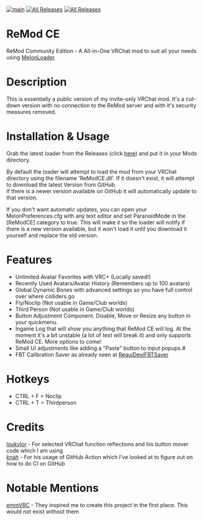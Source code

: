 [![main](https://img.shields.io/github/workflow/status/RequiDev/ReModCE/main?style=for-the-badge)](https://github.com/RequiDev/ReModCE/actions/workflows/main.yml)
[![All Releases](https://img.shields.io/github/downloads/RequiDev/ReModCE/total.svg?style=for-the-badge&logo=appveyor)](https://github.com/RequiDev/ReModCE/releases)
[![All Releases](https://img.shields.io/github/downloads/RequiDev/ReModCE/latest/total.svg?style=for-the-badge&logo=appveyor)](https://github.com/RequiDev/ReModCE/releases/latest)


# ReMod CE
ReMod Community Edition - A All-in-One VRChat mod to suit all your needs using [MelonLoader](https://github.com/LavaGang/MelonLoader)

# Description
This is essentially a public version of my invite-only VRChat mod. It's a cut-down version with no connection to the ReMod server and with it's security measures removed.

# Installation & Usage
Grab the latest loader from the Releases (click [here](https://github.com/RequiDev/ReModCE/releases/latest)) and put it in your Mods directory.  

By default the loader will attempt to load the mod from your VRChat directory using the filename 'ReModCE.dll'. If it doesn't exist, it will attempt to download the latest Version from GitHub.  
If there is a newer version available on GitHub it will automatically update to that version.  

If you don't want automatic updates, you can open your MelonPreferences.cfg with any text editor and set ParanoidMode in the [ReModCE] category to true. This will make it so the loader will notify if there is a new version available, but it won't load it until you download it yourself and replace the old version.

# Features
* Unlimited Avatar Favorites with VRC+ (Locally saved!)
* Recently Used Avatars/Avatar History (Remembers up to 100 avatars)
* Global Dynamic Bones with advanced settings so you have full control over where colliders go
* Fly/Noclip (Not usable in Game/Club worlds)
* Third Person (Not usable in Game/Club worlds)
* Button Adjustment Component. Disable, Move or Resize any button in your quickmenu.
* Ingame Log that will show you anything that ReMod CE will log. At the moment it's a bit unstable (a lot of text will break it) and only supports ReMod CE. More options to come!
* Small UI adjustments like adding a "Paste" button to input popups.#
* FBT Calibration Saver as already seen at [RequiDev/FBTSaver](https://github.com/RequiDev/FBTSaver)

# Hotkeys
* CTRL + F = Noclip
* CTRL + T = Thirdperson

# Credits
[loukylor](https://github.com/loukylor) - For selected VRChat function reflections and his button mover code which I am using  
[knah](https://github.com/knah) - For his usage of GitHub Action which I've looked at to figure out on how to do CI on GitHub

# Notable Mentions
[emmVRC](https://github.com/emmVRC) - They inspired me to create this project in the first place. This would not exist without them  
